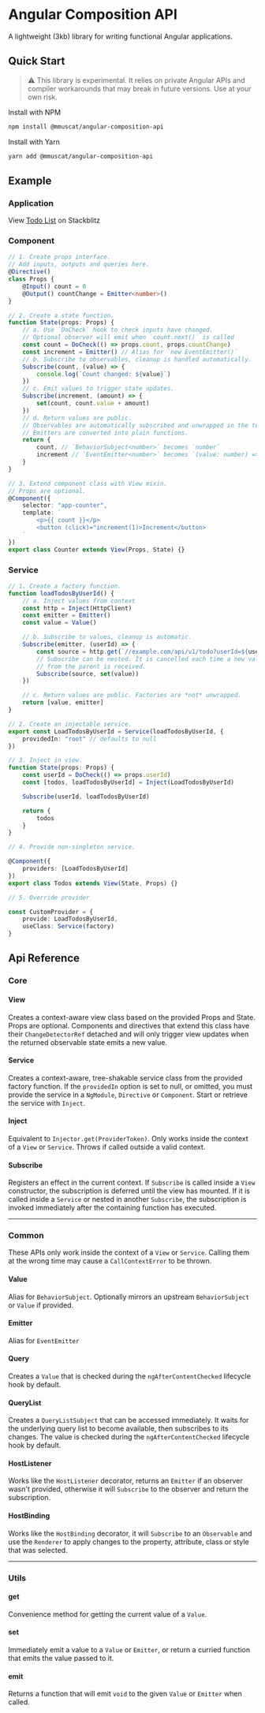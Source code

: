 # Angular Composition API

A lightweight (3kb) library for writing functional Angular applications.

## Quick Start

> ⚠ This library is experimental. It relies on private Angular APIs and compiler workarounds
>  that may break in future versions. Use at your own risk.

Install with NPM
```bash
npm install @mmuscat/angular-composition-api
```
Install with Yarn
```bash
yarn add @mmuscat/angular-composition-api
```

## Example

### Application

View [Todo List](https://stackblitz.com/edit/angular-composition-api) on Stackblitz

### Component

```ts
// 1. Create props interface. 
// Add inputs, outputs and queries here.
@Directive()
class Props {
    @Input() count = 0
    @Output() countChange = Emitter<number>()
}

// 2. Create a state function.
function State(props: Props) {
    // a. Use `DoCheck` hook to check inputs have changed.
    // Optional observer will emit when `count.next()` is called
    const count = DoCheck(() => props.count, props.countChange)
    const increment = Emitter() // Alias for `new EventEmitter()`
    // b. Subscribe to observables, cleanup is handled automatically.
    Subscribe(count, (value) => {
        console.log(`Count changed: ${value}`)
    })
    // c. Emit values to trigger state updates.
    Subscribe(increment, (amount) => {
        set(count, count.value + amount)
    })
    // d. Return values are public. 
    // Observables are automatically subscribed and unwrapped in the template.
    // Emitters are converted into plain functions.
    return {
        count, // `BehaviorSubject<number>` becomes `number`
        increment // `EventEmitter<number>` becomes `(value: number) => void`
    }
}

// 3. Extend component class with View mixin.
// Props are optional.
@Component({
    selector: "app-counter",
    template: `
        <p>{{ count }}</p>
        <button (click)="increment(1)>Increment</button>
    `
})
export class Counter extends View(Props, State) {}
```

###  Service

```ts
// 1. Create a factory function.
function loadTodosByUserId() {
    // a. Inject values from context
    const http = Inject(HttpClient)
    const emitter = Emitter()
    const value = Value()

    // b. Subscribe to values, cleanup is automatic.
    Subscribe(emitter, (userId) => {
        const source = http.get(`//example.com/api/v1/todo?userId=${userId}`)
        // Subscribe can be nested. It is cancelled each time a new value 
        // from the parent is received.
        Subscribe(source, set(value))
    })

    // c. Return values are public. Factories are *not* unwrapped.
    return [value, emitter]
}

// 2. Create an injectable service.
export const LoadTodosByUserId = Service(loadTodosByUserId, {
    providedIn: "root" // defaults to null
})

// 3. Inject in view.
function State(props: Props) {
    const userId = DoCheck(() => props.userId)
    const [todos, loadTodosByUserId] = Inject(LoadTodosByUserId)

    Subscribe(userId, loadTodosByUserId)

    return {
        todos
    }
}

// 4. Provide non-singleton service.

@Component({
    providers: [LoadTodosByUserId]
})
export class Todos extends View(State, Props) {}

// 5. Override provider

const CustomProvider = {
    provide: LoadTodosByUserId,
    useClass: Service(factory)
}
```

## Api Reference

### Core

#### View

Creates a context-aware view class based on the provided Props and State. Props are optional.
Components and directives that extend this class have their `ChangeDetectorRef` detached and will
only trigger view updates when the returned observable state emits a new value.

#### Service

Creates a context-aware, tree-shakable service class from the provided factory function. If the
`providedIn` option is set to null, or omitted, you must provide the service in a `NgModule`,
`Directive` or `Component`. Start or retrieve the service with `Inject`.

#### Inject

Equivalent to `Injector.get(ProviderToken)`. Only works inside the context of a `View` or `Service`.
Throws if called outside a valid context.

#### Subscribe

Registers an effect in the current context. If `Subscribe` is called inside a `View` constructor,
the subscription is deferred until the view has mounted. If it is called inside a `Service` or
nested in another `Subscribe`, the subscription is invoked immediately after the containing
function has executed.

---

### Common

These APIs only work inside the context of a `View` or `Service`. Calling them at the wrong time
may cause a `CallContextError` to be thrown.

#### Value

Alias for `BehaviorSubject`. Optionally mirrors an upstream `BehaviorSubject` or `Value` if provided.

#### Emitter

Alias for `EventEmitter`

#### Query

Creates a `Value` that is checked during the `ngAfterContentChecked` lifecycle hook by default.

#### QueryList

Creates a `QueryListSubject` that can be accessed immediately. It waits for the underlying query list to become available,
then subscribes to its changes. The value is checked during the `ngAfterContentChecked`
lifecycle hook by default.

#### HostListener

Works like the `HostListener` decorator, returns an `Emitter` if an observer wasn't provided,
otherwise it will `Subscribe` to the observer and return the subscription.

#### HostBinding

Works like the `HostBinding` decorator, it will `Subscribe` to an `Observable` and
use the `Renderer` to apply changes to the property, attribute, class or style that was selected.

---

### Utils

#### get

Convenience method for getting the current value of a `Value`.

#### set

Immediately emit a value to a `Value` or `Emitter`, or return a curried function that emits the
value passed to it.

#### emit

Returns a function that will emit `void` to the given `Value` or `Emitter` when called.
